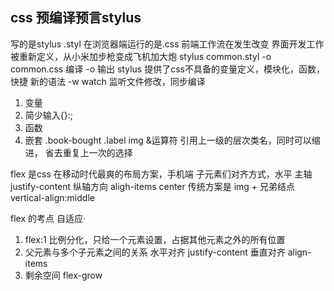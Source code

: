 ## css 预编译预言stylus
写的是stylus .styl 在浏览器端运行的是.css
前端工作流在发生改变
界面开发工作被重新定义，从小米加步枪变成飞机加大炮
stylus common.styl -o common.css
编译 -o 输出
stylus 提供了css不具备的变量定义，模块化，函数，快捷 新的语法
-w watch 监听文件修改，同步编译

1. 变量
2. 简少输入{}:;
3. 函数
4. 嵌套
    .book-bought
        .label
            img
    &运算符 引用上一级的层次类名，同时可以缩进，
    省去重复上一次的选择

flex 是css 在移动时代最爽的布局方案，手机端
子元素们对齐方式，水平 主轴 justify-content
纵轴方向 aligh-items center
传统方案是 img + 兄弟结点 vertical-align:middle

flex 的考点 自适应·
1. flex:1 比例分化，只给一个元素设置，占据其他元素之外的所有位置
2. 父元素与多个子元素之间的关系
    水平对齐 justify-content
    垂直对齐 align-items
3. 剩余空间 flex-grow